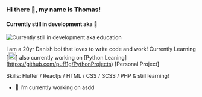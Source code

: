 ### Hi there 👋, my name is Thomas!
#### Currently still in development aka :book:
![Currently still in development aka education](https://arturssmirnovs.github.io/github-profile-readme-generator/images/banner.png)

I am a 20yr Danish boi that loves to write code and work! 
Currently Learning [<img src="https://www.vectorlogo.zone/logos/flutterio/flutterio-icon.svg" alt="flutter" width="20" height="20"/>]
also currently working on [Python Leaning] (https://github.com/puff1g/PythonProjects) [Personal Project]

Skills: Flutter / Reactjs / HTML / CSS / SCSS / PHP & still learning!

- 🔭 I’m currently working on asdd 




